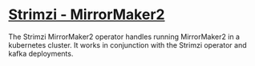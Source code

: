 # [Strimzi - MirrorMaker2](https://strimzi.io/blog/2020/03/30/introducing-mirrormaker2/)

The Strimzi MirrorMaker2 operator handles running MirrorMaker2 in a kubernetes cluster. It works in conjunction with the Strimzi operator and kafka deployments. 
